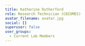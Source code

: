 ```yaml
---
title: Katherine Rutherford
role: Research Technician (CBIOMES)
avatar_filename: avatar.jpg
social: []
superuser: false
user_groups:
  - Current Lab Members
---
```

